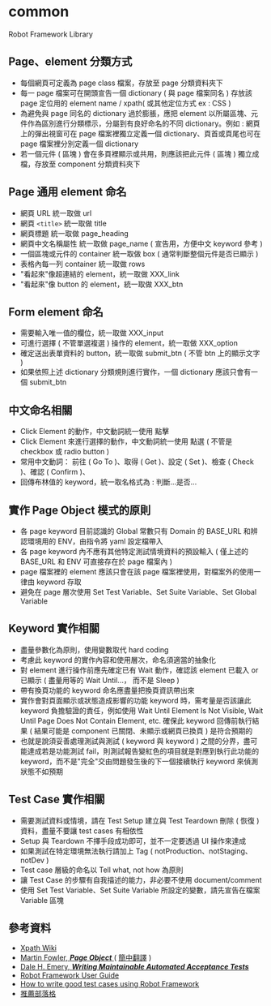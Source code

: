 # common
Robot Framework Library

## Page、element 分類方式
- 每個網頁可定義為 page class 檔案，存放至 page 分類資料夾下
- 每一 page 檔案可在開頭宣告一個 dictionary ( 與 page 檔案同名 ) 存放該 page 定位用的 element name / xpath( 或其他定位方式 ex : CSS )
- 為避免與 page 同名的 dictionary 過於膨脹，應把 element 以所屬區塊、元件作為區別進行分類標示，分屬到有良好命名的不同 dictionary。例如 : 網頁上的彈出視窗可在 page 檔案裡獨立定義一個 dictionary、頁首或頁尾也可在 page 檔案裡分別定義一個 dictionary
- 若一個元件 ( 區塊 ) 會在多頁裡顯示或共用，則應該把此元件 ( 區塊 ) 獨立成檔，存放至 component 分類資料夾下

## Page 通用 element 命名
- 網頁 URL 統一取做 url
- 網頁 ```<title>``` 統一取做 title
- 網頁標題 統一取做 page_heading
- 網頁中文名稱屬性 統一取做 page_name ( 宣告用，方便中文 keyword 參考 )
- 一個區塊或元件的 container 統一取做 box ( 通常判斷整個元件是否已顯示 )
- 表格內每一列 container 統一取做 rows
- "看起來"像超連結的 element，統一取做 XXX_link
- "看起來"像 button 的 element，統一取做 XXX_btn

## Form element 命名
- 需要輸入唯一值的欄位，統一取做 XXX_input
- 可進行選擇 ( 不管單選複選 ) 操作的 element，統一取做 XXX_option
- 確定送出表單資料的 button，統一取做 submit_btn ( 不管 btn 上的顯示文字 )
- 如果依照上述 dictionary 分類規則進行實作，一個 dictionary 應該只會有一個 submit_btn

## 中文命名相關
- Click Element 的動作，中文動詞統一使用 點擊
- Click Element 來進行選擇的動作，中文動詞統一使用 點選 ( 不管是 checkbox 或 radio button )
- 常用中文動詞： 前往 ( Go To )、取得 ( Get )、設定 ( Set )、檢查 ( Check )、確認 ( Confirm )、
- 回傳布林值的 keyword，統一取名格式為 : 判斷...是否...

## 實作 Page Object 模式的原則
- 各 page keyword 目前認識的 Global 常數只有 Domain 的 BASE_URL 和辨認環境用的 ENV，由指令將 yaml 設定檔帶入
- 各 page keyword 內不應有其他特定測試情境資料的預設輸入 ( 僅上述的 BASE_URL 和 ENV 可直接存在於 page 檔案內 )
- page 檔案裡的 element 應該只會在該 page 檔案裡使用，對檔案外的使用一律由 keyword 存取
- 避免在 page 層次使用 Set Test Variable、Set Suite Variable、Set Global Variable

## Keyword 實作相關
- 盡量參數化為原則，使用變數取代 hard coding
- 考慮此 keyword 的實作內容和使用層次，命名須適當的抽象化
- 對 element 進行操作前應先確定已有 Wait 動作，確認該 element 已載入 or 已顯示 ( 盡量用等的 Wait Until...， 而不是 Sleep )
- 帶有換頁功能的 keyword 命名應盡量把換頁資訊帶出來
- 實作會對頁面顯示或狀態造成影響的功能 keyword 時，需考量是否該讓此 keyword 負擔驗證的責任，例如使用 Wait Until Element Is Not Visible, Wait Until Page Does Not Contain Element, etc. 確保此 keyword 回傳前執行結果 ( 結果可能是 component 已關閉、未顯示或網頁已換頁 ) 是符合預期的 
- 也就是說須妥善處理測試與測試 ( keyword 與 keyword ) 之間的分界，盡可能達成若是功能測試 fail，則測試報告變紅色的項目就是對應到執行此功能的 keyword，而不是"完全"交由問題發生後的下一個接續執行 keyword 來偵測狀態不如預期

## Test Case 實作相關
- 需要測試資料或情境，請在 Test Setup 建立與 Test Teardown 刪除 ( 恢復 ) 資料，盡量不要讓 test cases 有相依性
- Setup 與 Teardown 不擇手段成功即可，並不一定要透過 UI 操作來達成
- 如果測試在特定環境無法執行請加上 Tag ( notProduction、notStaging、notDev )
- Test case 層級的命名以 Tell what, not how 為原則
- 讓 Test Case 的步驟有自我描述的能力，非必要不使用 document/comment
- 使用 Set Test Variable、Set Suite Variable 所設定的變數，請先宣告在檔案 Variable 區塊

## 參考資料
- [Xpath Wiki](https://zh.wikipedia.org/wiki/XPath)
- [Martin Fowler, __*Page Object*__ ](https://martinfowler.com/bliki/PageObject.html) ( [簡中翻譯](http://huangbowen.net/blog/2013/09/17/page-object/) )
- [Dale H. Emery, __*Writing Maintainable Automated Acceptance Tests*__](http://dhemery.com/pdf/writing_maintainable_automated_acceptance_tests.pdf)
- [Robot Framework User Guide](http://robotframework.org/robotframework/latest/RobotFrameworkUserGuide.html)
- [How to write good test cases using Robot Framework](https://github.com/robotframework/HowToWriteGoodTestCases/blob/master/HowToWriteGoodTestCases.rst)
- [推薦部落格](http://teddy-chen-tw.blogspot.com/2013/07/bdd1.html)
